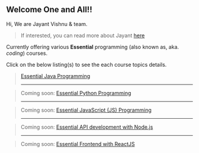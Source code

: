 ## Welcome One and All!!

Hi, We are Jayant Vishnu & team.
> If interested, you can read more about Jayant [here](about-jayant.md)

Currently offering various **Essential** programming (also known as, aka. *coding*) courses.

Click on the below listing(s) to see the each course topics details.

> [Essential Java Programming](essentialjava.md)<hr>

> Coming soon: [Essential Python Programming]() <hr>

> Coming soon: [Essential JavaScript (JS) Programming]() <hr>

> Coming soon: [Essential API development with Node.js]() <hr>

> Coming soon: [Essential Frontend with ReactJS]() <br>



